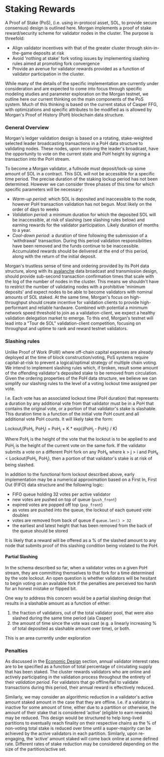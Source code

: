 # Staking Rewards

A Proof of Stake (PoS), (i.e. using in-protocol asset, SOL, to provide
secure consensus) design is outlined here. Morgan implements a proof of
stake reward/security scheme for validator nodes in the cluster. The purpose is
threefold:

- Align validator incentives with that of the greater cluster through
  skin-in-the-game deposits at risk
- Avoid 'nothing at stake' fork voting issues by implementing slashing rules
  aimed at promoting fork convergence
- Provide an avenue for validator rewards provided as a function of validator
  participation in the cluster.

While many of the details of the specific implementation are currently under
consideration and are expected to come into focus through specific modeling
studies and parameter exploration on the Morgan testnet, we outline here our
current thinking on the main components of the PoS system. Much of this
thinking is based on the current status of Casper FFG, with optimizations and
specific attributes to be modified as is allowed by Morgan's Proof of History
(PoH) blockchain data structure.

### General Overview

Morgan's ledger validation design is based on a rotating, stake-weighted selected leader broadcasting transactions in a PoH data
structure to validating nodes. These nodes, upon receiving the leader's
broadcast, have the opportunity to vote on the current state and PoH height by
signing a transaction into the PoH stream.

To become a Morgan validator, a fullnode must deposit/lock-up some amount
of SOL in a contract. This SOL will not be accessible for a specific time
period. The precise duration of the staking lockup period has not been
determined. However we can consider three phases of this time for which
specific parameters will be necessary:

- *Warm-up period*: which SOL is deposited and inaccessible to the node,
  however PoH transaction validation has not begun. Most likely on the order of
  days to weeks
- *Validation period*: a minimum duration for which the deposited SOL will be
  inaccessible, at risk of slashing (see slashing rules below) and earning
  rewards for the validator participation. Likely duration of months to a
  year.
- *Cool-down period*: a duration of time following the submission of a
  'withdrawal' transaction. During this period validation responsibilities have
  been removed and the funds continue to be inaccessible. Accumulated rewards
  should be delivered at the end of this period, along with the return of the
  initial deposit.

Morgan's trustless sense of time and ordering provided by its PoH data
structure, along with its
[avalanche](https://www.youtube.com/watch?v=qt_gDRXHrHQ&t=1s) data broadcast
and transmission design, should provide sub-second transaction confirmation times that scale
with the log of the number of nodes in the cluster. This means we shouldn't
have to restrict the number of validating nodes with a prohibitive 'minimum
deposits' and expect nodes to be able to become validators with nominal amounts
of SOL staked. At the same time, Morgan's focus on high-throughput should create incentive for validation clients to provide high-performant and reliable hardware. Combined with potential a minimum network speed threshold to join as a validation-client, we expect a healthy validation delegation market to emerge. To this end, Morgan's testnet will lead into a "Tour de SOL" validation-client competition, focusing on throughput and uptime to rank and reward testnet validators.


### Slashing rules

Unlike Proof of Work (PoW) where off-chain capital expenses are already
deployed at the time of block construction/voting, PoS systems require
capital-at-risk to prevent a logical/optimal strategy of multiple chain voting.
We intend to implement slashing rules which, if broken, result some amount of
the offending validator's deposited stake to be removed from circulation. Given
the ordering properties of the PoH data structure, we believe we can simplify
our slashing rules to the level of a voting lockout time assigned per vote.

I.e. Each vote has an associated lockout time (PoH duration) that represents a
duration by any additional vote from that validator must be in a PoH that
contains the original vote, or a portion of that validator's stake is
slashable. This duration time is a function of the initial vote PoH count and
all additional vote PoH counts.  It will likely take the form:

Lockout<sub>i</sub>(PoH<sub>i</sub>, PoH<sub>j</sub>) = PoH<sub>j</sub> + K *
exp((PoH<sub>j</sub> - PoH<sub>i</sub>) / K)

Where PoH<sub>i</sub> is the height of the vote that the lockout is to be
applied to and PoH<sub>j</sub> is the height of the current vote on the same
fork. If the validator submits a vote on a different PoH fork on any
PoH<sub>k</sub> where k > j > i and PoH<sub>k</sub> < Lockout(PoH<sub>i</sub>,
PoH<sub>j</sub>), then a portion of that validator's stake is at risk of being
slashed.

In addition to the functional form lockout described above, early
implementation may be a numerical approximation based on a First In, First Out
(FIFO) data structure and the following logic:
- FIFO queue holding 32 votes per active validator
- new votes are pushed on top of queue (`push_front`)
- expired votes are popped off top (`pop_front`)
- as votes are pushed into the queue, the lockout of each queued vote doubles
- votes are removed from back of queue if `queue.len() > 32`
- the earliest and latest height that has been removed from the back of the
  queue should be stored

It is likely that a reward will be offered as a % of the slashed amount to any
node that submits proof of this slashing condition being violated to the PoH.

#### Partial Slashing

In the schema described so far, when a validator votes on a given PoH stream,
they are committing themselves to that fork for a time determined by the vote
lockout. An open question is whether validators will be hesitant to begin
voting on an available fork if the penalties are perceived too harsh for an
honest mistake or flipped bit.

One way to address this concern would be a partial slashing design that results
in a slashable amount as a function of either:

1. the fraction of validators, out of the total validator pool, that were also
   slashed during the same time period (ala Casper)
2. the amount of time since the vote was cast (e.g. a linearly increasing % of
   total deposited as slashable amount over time), or both.

This is an area currently under exploration


### Penalties

As discussed in the [Economic Design](ed_overview.md) section, annual validator interest rates are to be specified as a
function of total percentage of circulating supply that has been staked. The cluster rewards validators who are online
and actively participating in the validation process throughout the entirety of
their *validation period*. For validators that go offline/fail to validate
transactions during this period, their annual reward is effectively reduced.

Similarly, we may consider an algorithmic reduction in a validator's active
amount staked amount in the case that they are offline. I.e. if a validator is
inactive for some amount of time, either due to a partition or otherwise, the
amount of their stake that is considered ‘active’ (eligible to earn rewards)
may be reduced. This design would be structured to help long-lived partitions
to eventually reach finality on their respective chains as the % of non-voting
total stake is reduced over time until a super-majority can be achieved by the
active validators in each partition. Similarly, upon re-engaging, the ‘active’
amount staked will come back online at some defined rate. Different rates of
stake reduction may be considered depending on the size of the partition/active
set.
